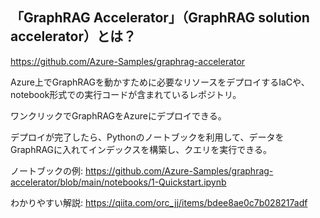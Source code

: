 
## 「GraphRAG Accelerator」（GraphRAG solution accelerator）とは？

https://github.com/Azure-Samples/graphrag-accelerator

Azure上でGraphRAGを動かすために必要なリソースをデプロイするIaCや、notebook形式での実行コードが含まれているレポジトリ。

ワンクリックでGraphRAGをAzureにデプロイできる。

デプロイが完了したら、Pythonのノートブックを利用して、データをGraphRAGに入れてインデックスを構築し、クエリを実行できる。

ノートブックの例:
https://github.com/Azure-Samples/graphrag-accelerator/blob/main/notebooks/1-Quickstart.ipynb

わかりやすい解説:
https://qiita.com/orc_jj/items/bdee8ae0c7b028217adf

